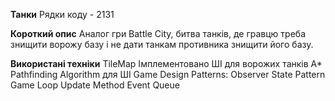 **Танки**
Рядки коду - 2131

**Короткий опис**
Аналог гри Battle City, битва танків, де гравцю треба знищити ворожу базу і не дати танкам противника знищити його базу.

**Використані техніки**
TileMap
Імплементовано ШІ для ворожих танків
A* Pathfinding Algorithm для ШІ
Game Design Patterns:
   Observer
State Pattern
Game Loop
Update Method 
Event Queue

